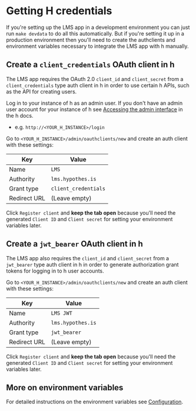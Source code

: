 # Getting H credentials

If you're setting up the LMS app in a development environment you can just run
`make devdata` to do all this automatically. But if you're setting it up in a
production environment then you'll need to create the authclients and
environment variables necessary to integrate the LMS app with h manually.

## Create a `client_credentials` OAuth client in h

The LMS app requires the OAuth 2.0 `client_id` and `client_secret` from a
`client_credentials` type auth client in h in order to use certain h APIs, such
as the API for creating users.

Log in to your instance of h as an admin user. If you don't have an admin user 
account for your instance of h see
[Accessing the admin interface](http://h.readthedocs.io/en/latest/developing/administration/)
in the h docs.

* e.g. `http://<YOUR_H_INSTANCE>/login`

Go to `<YOUR_H_INSTANCE>/admin/oauthclients/new` and create an auth
client with these settings:

| Key          | Value                |
|--------------|----------------------|
| Name         | `LMS`                |
| Authority    | `lms.hypothes.is`    |
| Grant type   | `client_credentials` |
| Redirect URL | (Leave empty)        |

Click `Register client` and **keep the tab open** because you'll need the 
generated `Client ID` and `Client secret` for setting your environment 
variables later.

## Create a `jwt_bearer` OAuth client in h

The LMS app also requires the `client_id` and `client_secret` from a
`jwt_bearer` type auth client in h in order to generate authorization grant
tokens for logging in to h user accounts.

Go to `<YOUR_H_INSTANCE>/admin/oauthclients/new` and create an auth
client with these settings:

| Key          | Value             |
|--------------|-------------------|
| Name         | `LMS JWT`         |
| Authority    | `lms.hypothes.is` |
| Grant type   | `jwt_bearer`      |
| Redirect URL | (Leave empty)     |

Click `Register client` and **keep the tab open** because you'll need the 
generated `Client ID` and `Client secret` for setting your environment 
variables later.

## More on environment variables

For detailed instructions on the environment variables see 
[Configuration](configuration.md).